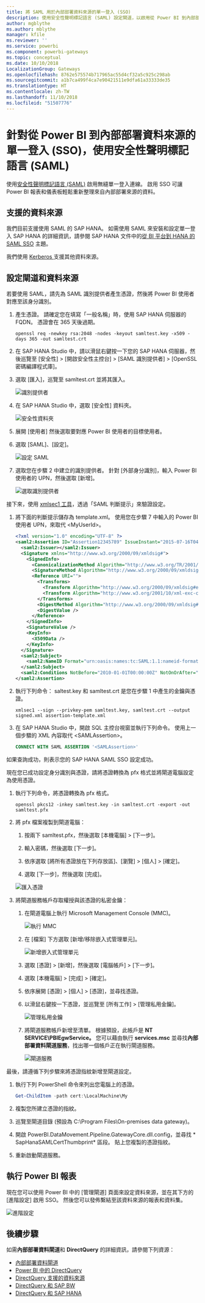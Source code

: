 ```yaml
---
title: 將 SAML 用於內部部署資料來源的單一登入 (SSO)
description: 使用安全性聲明標記語言 (SAML) 設定閘道，以啟用從 Power BI 到內部部署資料來源的單一登入 (SSO) 。
author: mgblythe
ms.author: mblythe
manager: kfile
ms.reviewer: ''
ms.service: powerbi
ms.component: powerbi-gateways
ms.topic: conceptual
ms.date: 10/10/2018
LocalizationGroup: Gateways
ms.openlocfilehash: 8762e575574b717965ac55d4cf32a5c925c298ab
ms.sourcegitcommit: a1b7ca499f4ca7e90421511e9dfa61a33333de35
ms.translationtype: HT
ms.contentlocale: zh-TW
ms.lasthandoff: 11/10/2018
ms.locfileid: "51507776"
---
```

# <a name="use-security-assertion-markup-language-saml-for-single-sign-on-sso-from-power-bi-to-on-premises-data-sources"></a>針對從 Power BI 到內部部署資料來源的單一登入 (SSO)，使用安全性聲明標記語言 (SAML)

使用[安全性聲明標記語言 (SAML)](https://www.onelogin.com/pages/saml) 啟用無縫單一登入連線。 啟用 SSO 可讓 Power BI 報表和儀表板輕鬆重新整理來自內部部署來源的資料。

## <a name="supported-data-sources"></a>支援的資料來源

我們目前支援使用 SAML 的 SAP HANA。 如需使用 SAML 來安裝和設定單一登入 SAP HANA 的詳細資訊，請參閱 SAP HANA 文件中的[從 BI 平台到 HANA 的 SAML SSO](https://wiki.scn.sap.com/wiki/display/SAPHANA/SAML+SSO+for+BI+Platform+to+HANA) 主題。

我們使用 [Kerberos ](service-gateway-sso-kerberos.md) 支援其他資料來源。

## <a name="configuring-the-gateway-and-data-source"></a>設定閘道和資料來源

若要使用 SAML，請先為 SAML 識別提供者產生憑證，然後將 Power BI 使用者對應至該身分識別。

1. 產生憑證。 請確定您在填寫「一般名稱」時，使用 SAP HANA 伺服器的 FQDN。 憑證會在 365 天後過期。

    ```
    openssl req -newkey rsa:2048 -nodes -keyout samltest.key -x509 -days 365 -out samltest.crt
    ```

1. 在 SAP HANA Studio 中，請以滑鼠右鍵按一下您的 SAP HANA 伺服器，然後巡覽至 [安全性] > [開啟安全性主控台] > [SAML 識別提供者] > [OpenSSL 密碼編譯程式庫]。

1. 選取 [匯入]，巡覽至 samltest.crt 並將其匯入。

    ![識別提供者](media/service-gateway-sso-saml/identity-providers.png)

1. 在 SAP HANA Studio 中，選取 [安全性] 資料夾。

    ![安全性資料夾](media/service-gateway-sso-saml/security-folder.png)

1. 展開 [使用者] 然後選取要對應 Power BI 使用者的目標使用者。

1. 選取 [SAML]、[設定]。

    ![設定 SAML](media/service-gateway-sso-saml/configure-saml.png)

1. 選取您在步驟 2 中建立的識別提供者。 針對 [外部身分識別]，輸入 Power BI 使用者的 UPN，然後選取 [新增]。

    ![選取識別提供者](media/service-gateway-sso-saml/select-identity-provider.png)

接下來，使用 [xmlsec1 工具](http://sgros.blogspot.com/2013/01/signing-xml-document-using-xmlsec1.html)，透過「SAML 判斷提示」來驗證設定。

1. 將下面的判斷提示儲存為 template.xml。 使用您在步驟 7 中輸入的 Power BI 使用者 UPN，來取代 \<MyUserId\>。

    ```xml
    <?xml version="1.0" encoding="UTF-8" ?>
    <saml2:Assertion ID="Assertion12345789" IssueInstant="2015-07-16T04:47:49.858Z" Version="2.0" xmlns:saml2="urn:oasis:names:tc:SAML:2.0:assertion">
      <saml2:Issuer></saml2:Issuer> 
      <Signature xmlns="http://www.w3.org/2000/09/xmldsig#">
        <SignedInfo>
          <CanonicalizationMethod Algorithm="http://www.w3.org/TR/2001/REC-xml-c14n-20010315"/>
          <SignatureMethod Algorithm="http://www.w3.org/2000/09/xmldsig#rsa-sha1"/>
          <Reference URI="">
            <Transforms>
              <Transform Algorithm="http://www.w3.org/2000/09/xmldsig#enveloped-signature"/>
              <Transform Algorithm="http://www.w3.org/2001/10/xml-exc-c14n#"/>
            </Transforms>
            <DigestMethod Algorithm="http://www.w3.org/2000/09/xmldsig#sha1"/>
            <DigestValue />
          </Reference>
        </SignedInfo>
        <SignatureValue />
        <KeyInfo>
          <X509Data />
        </KeyInfo>
      </Signature>
      <saml2:Subject>
        <saml2:NameID Format="urn:oasis:names:tc:SAML:1.1:nameid-format:unspecified"><MyUserId></saml2:NameID>
      </saml2:Subject>
      <saml2:Conditions NotBefore="2010-01-01T00:00:00Z" NotOnOrAfter="2050-01-01T00:00:00Z"/>
    </saml2:Assertion>
    ```

1. 執行下列命令： saltest.key 和 samltest.crt 是您在步驟 1 中產生的金鑰與憑證。

    ```
    xmlsec1 --sign --privkey-pem samltest.key, samltest.crt --output signed.xml assertion-template.xml
    ```

1. 在 SAP HANA Studio 中，開啟 SQL 主控台視窗並執行下列命令。 使用上一個步驟的 XML 內容取代 \<SAMLAssertion\>。

    ```SQL
    CONNECT WITH SAML ASSERTION '<SAMLAssertion>'
    ```

如果查詢成功，則表示您的 SAP HANA SAML SSO 設定成功。

現在您已成功設定身分識別與憑證，請將憑證轉換為 pfx 格式並將閘道電腦設定為使用憑證。

1. 執行下列命令，將憑證轉換為 pfx 格式。

    ```
    openssl pkcs12 -inkey samltest.key -in samltest.crt -export -out samltest.pfx
    ```

1. 將 pfx 檔案複製到閘道電腦：

    1. 按兩下 samltest.pfx，然後選取 [本機電腦] > [下一步]。

    1. 輸入密碼，然後選取 [下一步]。

    1. 依序選取 [將所有憑證放在下列存放區]、[瀏覽] > [個人] > [確定]。

    1. 選取 [下一步]，然後選取 [完成]。

    ![匯入憑證](media/service-gateway-sso-saml/import-certificate.png)

1. 將閘道服務帳戶存取權授與該憑證的私密金鑰：

    1. 在閘道電腦上執行 Microsoft Management Console (MMC)。

        ![執行 MMC](media/service-gateway-sso-saml/run-mmc.png)

    1. 在 [檔案] 下方選取 [新增/移除嵌入式管理單元]。

        ![新增嵌入式管理單元](media/service-gateway-sso-saml/add-snap-in.png)

    1. 選取 [憑證] > [新增]，然後選取 [電腦帳戶] > [下一步]。

    1. 選取 [本機電腦] > [完成] > [確定]。

    1. 依序展開 [憑證] > [個人] > [憑證]，並尋找憑證。

    1. 以滑鼠右鍵按一下憑證，並巡覽至 [所有工作] > [管理私用金鑰]。

        ![管理私用金鑰](media/service-gateway-sso-saml/manage-private-keys.png)

    1. 將閘道服務帳戶新增至清單。 根據預設，此帳戶是 **NT SERVICE\PBIEgwService。** 您可以藉由執行 **services.msc** 並尋找**內部部署資料閘道服務**，找出哪一個帳戶正在執行閘道服務。

        ![閘道服務](media/service-gateway-sso-saml/gateway-service.png)

最後，請遵循下列步驟來將憑證指紋新增至閘道設定。

1. 執行下列 PowerShell 命令來列出您電腦上的憑證。

    ```powershell
    Get-ChildItem -path cert:\LocalMachine\My
    ```
1. 複製您所建立憑證的指紋。

1. 巡覽至閘道目錄 (預設為 C:\Program Files\On-premises data gateway)。

1. 開啟 PowerBI.DataMovement.Pipeline.GatewayCore.dll.config，並尋找 \* SapHanaSAMLCertThumbprint\* 區段。 貼上您複製的憑證指紋。

1. 重新啟動閘道服務。

## <a name="running-a-power-bi-report"></a>執行 Power BI 報表

現在您可以使用 Power BI 中的 [管理閘道] 頁面來設定資料來源，並在其下方的 [進階設定] 啟用 SSO。 然後您可以發佈繫結至該資料來源的報表和資料集。

![進階設定](media/service-gateway-sso-saml/advanced-settings.png)

## <a name="next-steps"></a>後續步驟

如需**內部部署資料閘道**和 **DirectQuery** 的詳細資訊，請參閱下列資源：

* [內部部署資料閘道](service-gateway-onprem.md)
* [Power BI 中的 DirectQuery](desktop-directquery-about.md)
* [DirectQuery 支援的資料來源](desktop-directquery-data-sources.md)
* [DirectQuery 和 SAP BW](desktop-directquery-sap-bw.md)
* [DirectQuery 和 SAP HANA](desktop-directquery-sap-hana.md)